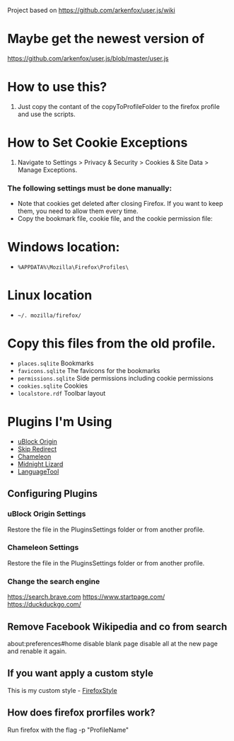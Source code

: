Project based on https://github.com/arkenfox/user.js/wiki
# Maybe get the newest version of 

https://github.com/arkenfox/user.js/blob/master/user.js

# How to use this?

1. Just copy the contant of the copyToProfileFolder to the firefox profile and use the scripts.

# How to Set Cookie Exceptions

1. Navigate to Settings > Privacy & Security > Cookies & Site Data > Manage Exceptions.

### The following settings must be done manually:

- Note that cookies get deleted after closing Firefox. If you want to keep them, you need to allow them every time.
- Copy the bookmark file, cookie file, and the cookie permission file:
# Windows location:
- `%APPDATA%\Mozilla\Firefox\Profiles\`
# Linux location
- `~/. mozilla/firefox/`
# Copy this files from the old profile.
  - `places.sqlite` Bookmarks
  - `favicons.sqlite` The favicons for the bookmarks 
  - `permissions.sqlite` Side permissions including cookie permissions
  - `cookies.sqlite` Cookies 
  - `localstore.rdf`  Toolbar layout
  
# Plugins I'm Using

- [uBlock Origin](https://addons.mozilla.org/firefox/downloads/latest/ublock-origin/latest.xpi)
- [Skip Redirect](https://addons.mozilla.org/firefox/downloads/latest/skip-redirect/latest.xpi)
- [Chameleon](https://addons.mozilla.org/firefox/downloads/latest/chameleon-ext/latest.xpi)
- [Midnight Lizard](https://addons.mozilla.org/firefox/downloads/latest/midnight-lizard-quantum/latest.xpi)
- [LanguageTool](https://addons.mozilla.org/firefox/downloads/latest/languagetool/latest.xpi)


## Configuring Plugins

### uBlock Origin Settings

Restore the file in the PluginsSettings folder or from another profile.

### Chameleon Settings

Restore the file in the PluginsSettings folder or from another profile.

### Change the search engine
https://search.brave.com
https://www.startpage.com/
https://duckduckgo.com/

## Remove Facebook Wikipedia and co from search 
about:preferences#home disable blank page disable all at the new page and renable it again.

## If you want apply a custom style
This is my custom style - [FirefoxStyle](https://github.com/Alexandermis/FirefoxStyle)

## How does firefox prorfiles work?
Run firefox with the flag
-p "ProfileName"
